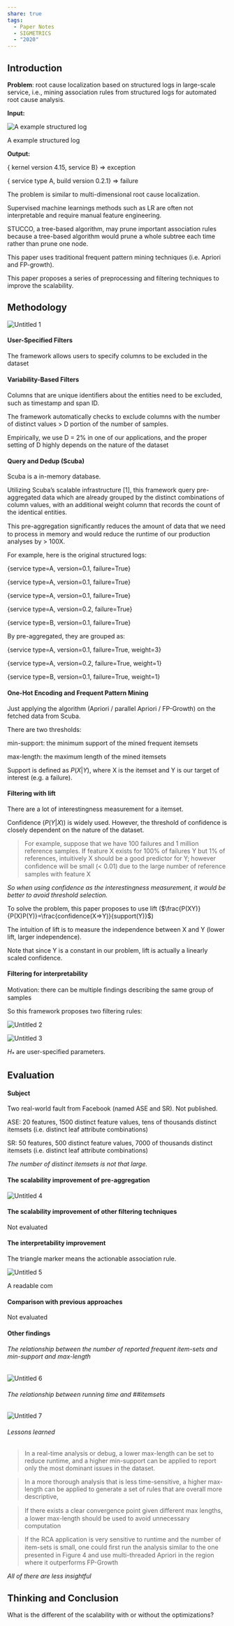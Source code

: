 ```yaml
---
share: true
tags:
  - Paper Notes
  - SIGMETRICS
  - "2020"
---
```



## Introduction

**Problem**: root cause localization based on structured logs in large-scale service, i.e., mining association rules from structured logs for automated root cause analysis. 

**Input:**

![A example structured log](../../attachments/Untitled.png)

A example structured log

**Output:**

{ kernel version 4.15, service B} ⇒ exception

{ service type A, build version 0.2.1} ⇒ failure

The problem is similar to multi-dimensional root cause localization.

Supervised machine learnings methods such as LR are often not interpretable and require manual feature engineering.

STUCCO, a tree-based algorithm, may prune important association rules because a tree-based algorithm would prune a whole subtree each time rather than prune one node.

This paper uses traditional frequent pattern mining techniques (i.e. Apriori and FP-growth).

This paper proposes a series of preprocessing and filtering techniques to improve the scalability.

## Methodology

![Untitled 1](../../attachments/Untitled%201.png)

#### User-Specified Filters

The framework allows users to specify columns to be excluded in the dataset

#### Variability-Based Filters

Columns that are unique identiﬁers about the entities need to be excluded, such as timestamp and span ID.

The framework automatically checks to exclude columns with the number of distinct values > D portion of the number of samples. 

Empirically, we use D = 2% in one of our applications, and the proper setting of D highly depends on the nature of the dataset

#### Query and Dedup (Scuba)

Scuba is a in-memory database.

Utilizing Scuba’s scalable infrastructure [1], this framework query pre-aggregated data which are already grouped by the distinct combinations of column values, with an additional weight column that records the count of the identical entities.

This pre-aggregation signiﬁcantly reduces the amount of data that we need to process in memory and would reduce the runtime of our production analyses by > 100X.

For example, here is the original structured logs:

{service type=A, version=0.1, failure=True}

{service type=A, version=0.1, failure=True}

{service type=A, version=0.1, failure=True}

{service type=A, version=0.2, failure=True}

{service type=B, version=0.1, failure=True}

By pre-aggregated, they are grouped as:

{service type=A, version=0.1, failure=True, weight=3}

{service type=A, version=0.2, failure=True, weight=1}

{service type=B, version=0.1, failure=True, weight=1}

#### One-Hot Encoding and Frequent Pattern Mining

Just applying the algorithm (Apriori / parallel Apriori / FP-Growth) on the fetched data from Scuba.

There are two thresholds:

min-support: the minimum support of the mined frequent itemsets

max-length: the maximum length of the mined itemsets

Support is defined as $P(X|Y)$, where X is the itemset and Y is our target of interest (e.g. a failure).

#### Filtering with lift

There are a lot of interestingness measurement for a itemset.

Confidence ($P(Y|X)$) is widely used. However, the threshold of confidence is closely dependent on the nature of the dataset.

> For example, suppose that we have 100 failures and 1 million reference samples. If feature X exists for 100% of failures Y but 1% of references, intuitively X should be a good predictor for Y; however conﬁdence will be small (< 0.01) due to the large number of reference samples with feature X
> 

*So when using confidence as the interestingness measurement, it would be better to avoid threshold selection.*

To solve the problem, this paper proposes to use lift ($\frac{P(XY)}{P(X)P(Y)}=\frac{confidence(X=>Y)}{support(Y)}$)

The intuition of lift is to measure the independence between X and Y (lower lift, larger independence).

Note that since Y is a constant in our problem, lift is actually a linearly scaled confidence.

#### Filtering for interpretability

Motivation: there can be multiple ﬁndings describing the same group of samples

So this framework proposes two filtering rules:

![Untitled 2](../../attachments/Untitled%202.png)

![Untitled 3](../../attachments/Untitled%203.png)

$H_*$ are user-specified parameters.

## Evaluation

#### Subject

Two real-world fault from Facebook (named ASE and SR). Not published.

ASE: 20 features, 1500 distinct feature values, tens of thousands distinct itemsets (i.e. distinct leaf attribute combinations)

SR: 50 features, 500 distinct feature values, 7000 of thousands distinct itemsets (i.e. distinct leaf attribute combinations)

*The number of distinct itemsets is not that large.*

#### The scalability improvement of pre-aggregation

![Untitled 4](../../attachments/Untitled%204.png)

#### The scalability improvement of other filtering techniques

Not evaluated

#### The interpretability improvement

The triangle marker means the actionable association rule.

![Untitled 5](../../attachments/Untitled%205.png)

A readable com

#### Comparison with previous approaches

Not evaluated

#### Other findings

###### The relationship between the number of reported frequent item-sets and min-support and max-length

![Untitled 6](../../attachments/Untitled%206.png)

###### The relationship between running time and ##itemsets

![Untitled 7](../../attachments/Untitled%207.png)

###### Lessons learned

> In a real-time analysis or debug, a lower max-length can be set to reduce runtime, and a higher min-support can be applied to report only the most dominant issues in the dataset.
> 

> In a more thorough analysis that is less time-sensitive, a higher max-length can be applied to generate a set of rules that are overall more descriptive,
> 

> If there exists a clear convergence point given diﬀerent max lengths, a lower max-length should be used to avoid unnecessary computation
> 

> If the RCA application is very sensitive to runtime and the number of item-sets is small, one could ﬁrst run the analysis similar to the one presented in Figure 4 and use multi-threaded Apriori in the region where it outperforms FP-Growth
> 

*All of there are less insightful*

## Thinking and Conclusion

What is the different of the scalability with or without the optimizations?